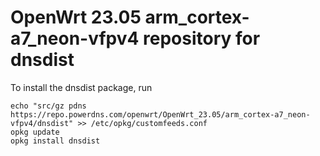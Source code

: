 OpenWrt 23.05 arm_cortex-a7_neon-vfpv4 repository for dnsdist
========

To install the dnsdist package, run

```
echo "src/gz pdns https://repo.powerdns.com/openwrt/OpenWrt_23.05/arm_cortex-a7_neon-vfpv4/dnsdist" >> /etc/opkg/customfeeds.conf
opkg update
opkg install dnsdist
```
